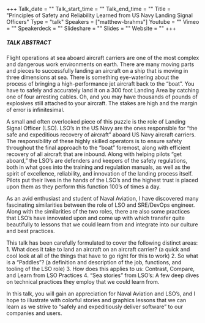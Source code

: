 +++
Talk_date = ""
Talk_start_time = ""
Talk_end_time = ""
Title = "Principles of Safety and Reliability Learned from US Navy Landing Signal Officers"
Type = "talk"
Speakers = ["matthew-brahms"]
Youtube = ""
Vimeo = ""
Speakerdeck = ""
Slideshare = ""
Slides = ""
Website = ""
+++

##### TALK ABSTRACT

Flight operations at sea aboard aircraft carriers are one of the most complex and dangerous work environments on earth. There are many moving parts and pieces to successfully landing an aircraft on a ship that is moving in three dimensions at sea. There is something eye-watering about the process of bringing a high-performance jet aircraft back to the “boat”. You have to safely and accurately land it on a 300 foot Landing Area by catching one of four arresting cables. Oh, and you may have thousands of pounds of explosives still attached to your aircraft. The stakes are high and the margin of error is infinitesimal.

A small and often overlooked piece of this puzzle is the role of Landing Signal Officer (LSO). LSO’s in the US Navy are the ones responsible for “the safe and expeditious recovery of aircraft” aboard US Navy aircraft carriers. The responsibility of these highly skilled operators is to ensure safety throughout the final approach to the “boat” foremost, along with efficient recovery of all aircraft that are inbound. Along with helping pilots “get aboard,” the LSO’s are defenders and keepers of the safety regulations, both in what goes into the training and regulation manuals, as well as the spirit of excellence, reliability, and innovation of the landing process itself. Pilots put their lives in the hands of the LSO’s and the highest trust is placed upon them as they perform this function 100’s of times a day.

As an avid enthusiast and student of Naval Aviation, I have discovered many fascinating similarities between the role of LSO and SRE/DevOps engineer. Along with the similarities of the two roles, there are also some practices that LSO’s have innovated upon and come up with which transfer quite beautifully to lessons that we could learn from and integrate into our culture and best practices.

This talk has been carefully formulated to cover the following distinct areas: 1. What does it take to land an aircraft on an aircraft carrier? (a quick and cool look at all of the things that have to go right for this to work) 2. So what is a “Paddles”? (a definition and description of the job, functions, and tooling of the LSO role) 3. How does this applies to us: Contrast, Compare, and Learn from LSO Practices 4. “Sea stories” from LSO’s: A few deep dives on technical practices they employ that we could learn from.

In this talk, you will gain an appreciation for Naval Aviation and LSO’s, and I hope to illustrate with colorful stories and graphics lessons that we can learn as we strive to “safely and expeditiously deliver software” to our companies and users.